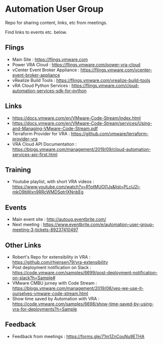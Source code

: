 # Automation User Group

Repo for sharing content, links, etc from meetings. 

Find links to events etc. below.

## Flings<br>
- Main Site : https://flings.vmware.com<br>
- Power VRA Cloud : https://flings.vmware.com/power-vra-cloud<br>
- vCenter Event Broker Appliance : https://flings.vmware.com/vcenter-event-broker-appliance<br>
- vRealize Build Tools : https://flings.vmware.com/vrealize-build-tools<br>
- vRA Cloud Python Services : https://flings.vmware.com/cloud-automation-services-sdk-for-python<br>

## Links<br>
- https://docs.vmware.com/en/VMware-Code-Stream/index.html <br>
- https://docs.vmware.com/en/VMware-Code-Stream/services/Using-and-Managing-VMware-Code-Stream.pdf<br>
- Terraform Provider for VRA : https://github.com/vmware/terraform-provider-vra
- VRA Cloud API Documentation : https://blogs.vmware.com/management/2019/09/cloud-automation-services-api-first.html

## Training<br>
- Youtube playlist, with short VRA videos : https://www.youtube.com/watch?v=R1otMUOI1Js&list=PLclJ2j-mkO9bWxn9RRcWMDSqtrlXNnbEg<br>

## Events<br>
- Main event site : http://autoug.eventbrite.com/<br>
- Next meeting : https://www.eventbrite.com/e/automation-user-group-meeting-3-tickets-89237410497<br>

## Other Links<br>
- Robert's Repo for extensibility in VRA : https://github.com/rhjensen79/vra-extensibility<br>
- Post deployment notification on Slack : https://code.vmware.com/samples/6699/post-deployment-notification-on-slack?h=Sample#
- VMware CMBU jurney with Code Stream : https://blogs.vmware.com/management/2019/06/yes-we-use-it-ourselves-vmware-code-stream.html
- Show time saved by Automation with VRA : https://code.vmware.com/samples/6698/show-time-saved-by-using-vra-for-deployments?h=Sample

## Feedback<br>
- Feedback from meetings : https://forms.gle/71ni1ZnCouNu9ETHA<br>

